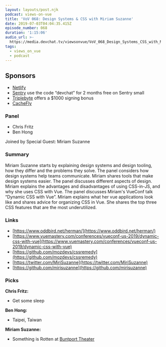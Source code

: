 ```yaml
---
layout: layouts/post.njk
podcast: views-on-vue
title: 'VoV 068: Design Systems & CSS with Miriam Suzanne'
date: 2019-07-03T04:04:35.415Z
episode_number: 068
duration: '1:15:06'
audio_url: >-
  https://media.devchat.tv/viewsonvue/VoV_068_Design_Systems_CSS_with_Miriam_Suzanne.mp3
tags:
  - views_on_vue
  - podcast
---
```

## **Sponsors**



*   [Netlify](https://www.netlify.com/)
*   [Sentry](http://sentry.io/) use the code “devchat” for 2 months free on Sentry small
*   [Triplebyte](https://triplebyte.com/vue) offers a $1000 signing bonus
*   [CacheFly](https://www.cachefly.com/)

### **Panel**



*   Chris Fritz
*   Ben Hong

Joined by Special Guest: Miriam Suzanne


### **Summary**

Miriam Suzanne starts by explaining design systems and design tooling, how they differ and the problems they solve. The panel considers how design systems help teams communicate. Miriam shares tools that make design systems easier. The panel discusses different aspects of design. Miriam explains the advantages and disadvantages of using CSS-in-JS, and why she uses CSS with Vue. The panel discusses Miriam's VueConf talk “Dynamic CSS with Vue”. Miriam explains what her vue applications look like and shares advice for organizing CSS in Vue. She shares the top three CSS features that are the most underutilized. 


### **Links**



*   [https://www.oddbird.net/herman/](https://www.oddbird.net/herman/)
*   [https://www.vuemastery.com/conferences/vueconf-us-2019/dynamic-css-with-vue](https://www.vuemastery.com/conferences/vueconf-us-2019/dynamic-css-with-vue) 
*   [https://github.com/mozdevs/cssremedy](https://github.com/mozdevs/cssremedy)
*   [https://twitter.com/MiriSuzanne](https://twitter.com/MiriSuzanne)
*   [https://github.com/mirisuzanne](https://github.com/mirisuzanne)


### **Picks**

**Chris Fritz:**



*   Get some sleep

**Ben Hong:**



*   Taipei, Taiwan

**Miriam Suzanne:**



*   Something is Rotten at [Buntport Theater](https://buntport.com/)
